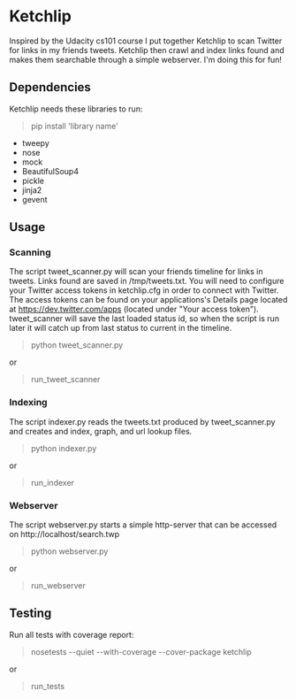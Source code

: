 # Ketchlip

Inspired by the Udacity cs101 course I put together Ketchlip to scan Twitter for links in my friends tweets. 
Ketchlip then crawl and index links found and makes them searchable through a simple webserver. I'm doing this for fun!


## Dependencies

Ketchlip needs these libraries to run:
> pip install 'library name'

* tweepy
* nose
* mock
* BeautifulSoup4
* pickle
* jinja2
* gevent

## Usage

### Scanning
The script tweet_scanner.py will scan your friends timeline for links in tweets. Links found are saved in /tmp/tweets.txt.
You will need to configure your Twitter access tokens in ketchlip.cfg in order to connect with Twitter.
The access tokens can be found on your applications's Details page located at https://dev.twitter.com/apps
(located under "Your access token"). tweet_scanner will save the last loaded status id, so when the script is run later it
will catch up from last status to current in the timeline.

> python tweet_scanner.py

or

> run_tweet_scanner

### Indexing

The script indexer.py reads the tweets.txt produced by tweet_scanner.py and creates and index, graph, and url lookup files.

> python indexer.py

or

> run_indexer

### Webserver

The script webserver.py starts a simple http-server that can be accessed on http://localhost/search.twp

> python webserver.py

or

> run_webserver

## Testing

Run all tests with coverage report:

> nosetests --quiet --with-coverage --cover-package ketchlip

or

> run_tests


